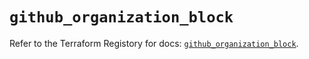 # `github_organization_block`

Refer to the Terraform Registory for docs: [`github_organization_block`](https://registry.terraform.io/providers/integrations/github/5.25.1/docs/resources/organization_block).

